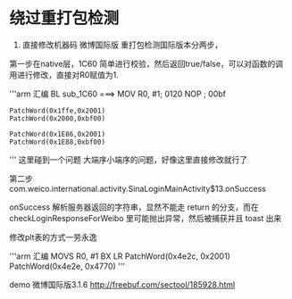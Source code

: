 # 绕过重打包检测
1. 直接修改机器码
微博国际版 重打包检测国际版本分两步，

第一步在native层，1C60 简单进行校验，然后返回true/false，可以对函数的调用进行修改，直接对R0赋值为1.

'''arm 汇编
	BL sub_1C60
	===>
	MOV R0, #1; 0120
	NOP       ; 00bf

	PatchWord(0x1ffe,0x2001)
	PatchWord(0x2000,0xbf00)

	PatchWord(0x1E86,0x2001)
	PatchWord(0x1E88,0xbf00)
'''
这里碰到一个问题 大端序小端序的问题，好像这里直接修改就行了

第二步 com.weico.international.activity.SinaLoginMainActivity$13.onSuccess

onSuccess  解析服务器返回的字符串，显然不能走 return 的分支，而在 checkLoginResponseForWeibo  里可能抛出异常，然后被捕获并且 toast 出来

修改plt表的方式一劳永逸

'''arm 汇编
MOVS R0, #1
BX LR
PatchWord(0x4e2c, 0x2001)
PatchWord(0x4e2e, 0x4770)
'''

demo 微博国际版3.1.6
http://freebuf.com/sectool/185928.html